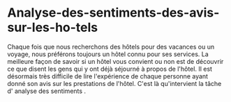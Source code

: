 # Analyse-des-sentiments-des-avis-sur-les-ho-tels

Chaque fois que nous recherchons des hôtels pour des vacances ou un voyage, nous préférons toujours un hôtel connu pour ses services. La meilleure façon de savoir si un hôtel vous convient ou non est de découvrir ce que disent les gens qui y ont déjà séjourné à propos de l'hôtel. Il est désormais très difficile de lire l'expérience de chaque personne ayant donné son avis sur les prestations de l'hôtel. C'est là qu'intervient la tâche d' analyse des sentiments .
